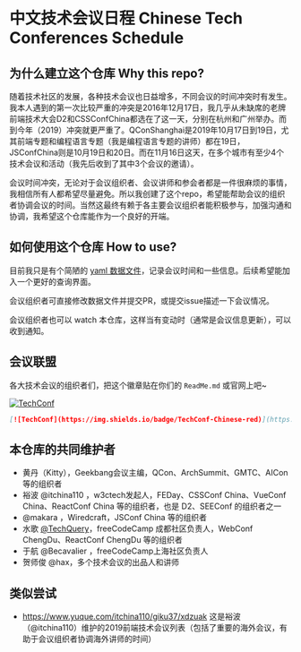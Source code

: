 # 中文技术会议日程 Chinese Tech Conferences Schedule

## 为什么建立这个仓库 Why this repo?

随着技术社区的发展，各种技术会议也日益增多，不同会议的时间冲突时有发生。我本人遇到的第一次比较严重的冲突是2016年12月17日，我几乎从未缺席的老牌前端技术大会D2和CSSConfChina都选在了这一天，分别在杭州和广州举办。而到今年（2019）冲突就更严重了。QConShanghai是2019年10月17日到19日，尤其前端专题和编程语言专题（我是编程语言专题的讲师）都在19日，JSConfChina则是10月19日和20日。而在11月16日这天，在多个城市有至少4个技术会议和活动（我先后收到了其中3个会议的邀请）。

会议时间冲突，无论对于会议组织者、会议讲师和参会者都是一件很麻烦的事情，我相信所有人都希望尽量避免。所以我创建了这个repo，希望能帮助会议的组织者协调会议的时间。当然这最终有赖于各主要会议组织者能积极参与，加强沟通和协调，我希望这个仓库能作为一个良好的开端。

## 如何使用这个仓库 How to use?

目前我只是有个简陋的 [yaml 数据文件](./2019.yaml)，记录会议时间和一些信息。后续希望能加入一个更好的查询界面。

会议组织者可直接修改数据文件并提交PR，或提交issue描述一下会议情况。

会议组织者也可以 watch 本仓库，这样当有变动时（通常是会议信息更新），可以收到通知。

## 会议联盟

各大技术会议的组织者们，把这个徽章贴在你们的 `ReadMe.md` 或官网上吧~

[![TechConf](https://img.shields.io/badge/TechConf-Chinese-red)](https://github.com/hax/chinese-tech-conf-schedule)

```markdown
[![TechConf](https://img.shields.io/badge/TechConf-Chinese-red)](https://github.com/hax/chinese-tech-conf-schedule)
```

## 本仓库的共同维护者

- 黄丹（Kitty），Geekbang会议主编，QCon、ArchSummit、GMTC、AICon 等的组织者
- 裕波 @itchina110 ，w3ctech发起人，FEDay、CSSConf China、VueConf China、ReactConf China 等的组织者，也是 D2、SEEConf 的组织者之一
- @makara ，Wiredcraft，JSConf China 等的组织者
- 水歌 [@TechQuery](https://github.com/TechQuery)，freeCodeCamp 成都社区负责人，WebConf ChengDu、ReactConf ChengDu 等的组织者
- 于航 @Becavalier ，freeCodeCamp上海社区负责人
- 贺师俊 @hax，多个技术会议的出品人和讲师

## 类似尝试

- https://www.yuque.com/itchina110/giku37/xdzuak
这是裕波（@itchina110）维护的2019前端技术会议列表（包括了重要的海外会议，有助于会议组织者协调海外讲师的时间）
